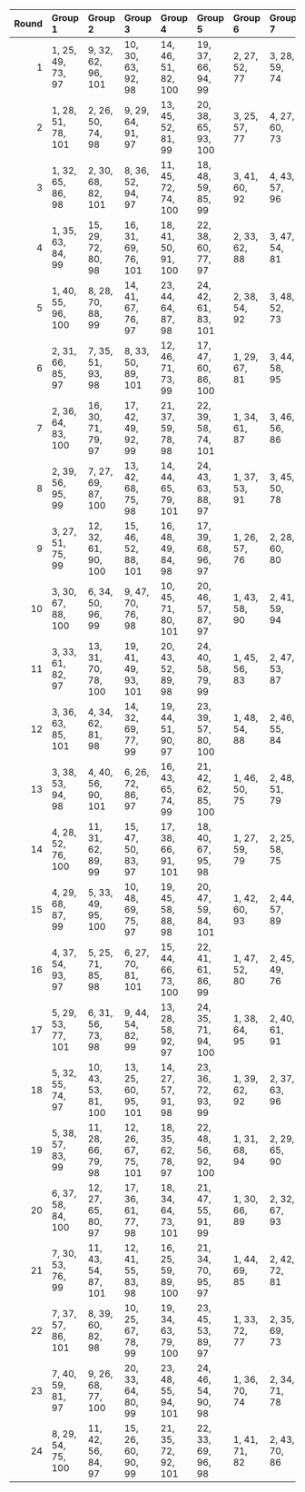 |   Round | Group 1            | Group 2             | Group 3             | Group 4             | Group 5             | Group 6       | Group 7       | Group 8       | Group 9       | Group 10      | Group 11      | Group 12       | Group 13       | Group 14       | Group 15       | Group 16       | Group 17       | Group 18       | Group 19       | Group 20       | Group 21       | Group 22       | Group 23       | Group 24       |
|--------:|:-------------------|:--------------------|:--------------------|:--------------------|:--------------------|:--------------|:--------------|:--------------|:--------------|:--------------|:--------------|:---------------|:---------------|:---------------|:---------------|:---------------|:---------------|:---------------|:---------------|:---------------|:---------------|:---------------|:---------------|:---------------|
|       1 | 1, 25, 49, 73, 97  | 9, 32, 62, 96, 101  | 10, 30, 63, 92, 98  | 14, 46, 51, 82, 100 | 19, 37, 66, 94, 99  | 2, 27, 52, 77 | 3, 28, 59, 74 | 4, 26, 58, 78 | 5, 34, 60, 91 | 6, 36, 57, 95 | 7, 47, 65, 88 | 8, 45, 68, 84  | 11, 44, 71, 93 | 12, 42, 70, 89 | 13, 48, 50, 86 | 15, 33, 54, 76 | 16, 35, 55, 80 | 17, 29, 69, 83 | 18, 31, 72, 87 | 20, 39, 67, 90 | 21, 38, 56, 81 | 22, 40, 53, 85 | 23, 43, 61, 79 | 24, 41, 64, 75 |
|       2 | 1, 28, 51, 78, 101 | 2, 26, 50, 74, 98   | 9, 29, 64, 91, 97   | 13, 45, 52, 81, 99  | 20, 38, 65, 93, 100 | 3, 25, 57, 77 | 4, 27, 60, 73 | 5, 35, 58, 96 | 6, 33, 59, 92 | 7, 46, 67, 83 | 8, 48, 66, 87 | 10, 31, 61, 95 | 11, 41, 69, 90 | 12, 43, 72, 94 | 14, 47, 49, 85 | 15, 36, 56, 79 | 16, 34, 53, 75 | 17, 32, 71, 88 | 18, 30, 70, 84 | 19, 40, 68, 89 | 21, 39, 54, 86 | 22, 37, 55, 82 | 23, 42, 63, 76 | 24, 44, 62, 80 |
|       3 | 1, 32, 65, 86, 98  | 2, 30, 68, 82, 101  | 8, 36, 52, 94, 97   | 11, 45, 72, 74, 100 | 18, 48, 59, 85, 99  | 3, 41, 60, 92 | 4, 43, 57, 96 | 5, 42, 54, 79 | 6, 44, 55, 75 | 7, 34, 49, 90 | 9, 28, 53, 93 | 10, 26, 56, 89 | 12, 47, 69, 78 | 13, 39, 71, 83 | 14, 37, 70, 87 | 15, 38, 61, 84 | 16, 40, 64, 88 | 17, 46, 58, 81 | 19, 27, 62, 95 | 20, 25, 63, 91 | 21, 31, 51, 80 | 22, 29, 50, 76 | 23, 35, 66, 77 | 24, 33, 67, 73 |
|       4 | 1, 35, 63, 84, 99  | 15, 29, 72, 80, 98  | 16, 31, 69, 76, 101 | 18, 41, 50, 91, 100 | 22, 38, 60, 77, 97  | 2, 33, 62, 88 | 3, 47, 54, 81 | 4, 45, 55, 85 | 5, 26, 70, 93 | 6, 28, 71, 89 | 7, 39, 66, 75 | 8, 37, 67, 79  | 9, 30, 58, 83  | 10, 32, 59, 87 | 11, 46, 61, 78 | 12, 48, 64, 74 | 13, 36, 53, 90 | 14, 34, 56, 94 | 17, 43, 51, 95 | 19, 42, 65, 96 | 20, 44, 68, 92 | 21, 40, 57, 73 | 23, 25, 52, 86 | 24, 27, 49, 82 |
|       5 | 1, 40, 55, 96, 100 | 8, 28, 70, 88, 99   | 14, 41, 67, 76, 97  | 23, 44, 64, 87, 98  | 24, 42, 61, 83, 101 | 2, 38, 54, 92 | 3, 48, 52, 73 | 4, 46, 49, 77 | 5, 47, 62, 94 | 6, 45, 63, 90 | 7, 26, 71, 84 | 9, 36, 59, 86  | 10, 34, 58, 82 | 11, 33, 65, 85 | 12, 35, 68, 81 | 13, 43, 66, 80 | 15, 30, 51, 91 | 16, 32, 50, 95 | 17, 37, 72, 75 | 18, 39, 69, 79 | 19, 25, 53, 74 | 20, 27, 56, 78 | 21, 29, 60, 89 | 22, 31, 57, 93 |
|       6 | 2, 31, 66, 85, 97  | 7, 35, 51, 93, 98   | 8, 33, 50, 89, 101  | 12, 46, 71, 73, 99  | 17, 47, 60, 86, 100 | 1, 29, 67, 81 | 3, 44, 58, 95 | 4, 42, 59, 91 | 5, 43, 56, 76 | 6, 41, 53, 80 | 9, 25, 55, 90 | 10, 27, 54, 94 | 11, 48, 70, 77 | 13, 38, 69, 88 | 14, 40, 72, 84 | 15, 39, 63, 87 | 16, 37, 62, 83 | 18, 45, 57, 82 | 19, 26, 64, 92 | 20, 28, 61, 96 | 21, 30, 49, 75 | 22, 32, 52, 79 | 23, 34, 68, 74 | 24, 36, 65, 78 |
|       7 | 2, 36, 64, 83, 100 | 16, 30, 71, 79, 97  | 17, 42, 49, 92, 99  | 21, 37, 59, 78, 98  | 22, 39, 58, 74, 101 | 1, 34, 61, 87 | 3, 46, 56, 86 | 4, 48, 53, 82 | 5, 27, 72, 90 | 6, 25, 69, 94 | 7, 38, 68, 80 | 8, 40, 65, 76  | 9, 31, 60, 88  | 10, 29, 57, 84 | 11, 47, 63, 73 | 12, 45, 62, 77 | 13, 33, 55, 93 | 14, 35, 54, 89 | 15, 32, 70, 75 | 18, 44, 52, 96 | 19, 43, 67, 91 | 20, 41, 66, 95 | 23, 28, 50, 81 | 24, 26, 51, 85 |
|       8 | 2, 39, 56, 95, 99  | 7, 27, 69, 87, 100  | 13, 42, 68, 75, 98  | 14, 44, 65, 79, 101 | 24, 43, 63, 88, 97  | 1, 37, 53, 91 | 3, 45, 50, 78 | 4, 47, 51, 74 | 5, 46, 64, 89 | 6, 48, 61, 93 | 8, 25, 72, 83 | 9, 33, 57, 81  | 10, 35, 60, 85 | 11, 36, 67, 82 | 12, 34, 66, 86 | 15, 31, 49, 96 | 16, 29, 52, 92 | 17, 40, 70, 80 | 18, 38, 71, 76 | 19, 28, 55, 77 | 20, 26, 54, 73 | 21, 32, 58, 94 | 22, 30, 59, 90 | 23, 41, 62, 84 |
|       9 | 3, 27, 51, 75, 99  | 12, 32, 61, 90, 100 | 15, 46, 52, 88, 101 | 16, 48, 49, 84, 98  | 17, 39, 68, 96, 97  | 1, 26, 57, 76 | 2, 28, 60, 80 | 4, 25, 50, 79 | 5, 45, 67, 86 | 6, 47, 66, 82 | 7, 36, 58, 89 | 8, 34, 59, 93  | 9, 42, 69, 95  | 10, 44, 72, 91 | 11, 30, 64, 94 | 13, 35, 56, 74 | 14, 33, 53, 78 | 18, 37, 65, 92 | 19, 31, 71, 81 | 20, 29, 70, 85 | 21, 41, 63, 77 | 22, 43, 62, 73 | 23, 40, 54, 83 | 24, 38, 55, 87 |
|      10 | 3, 30, 67, 88, 100 | 6, 34, 50, 96, 99   | 9, 47, 70, 76, 98   | 10, 45, 71, 80, 101 | 20, 46, 57, 87, 97  | 1, 43, 58, 90 | 2, 41, 59, 94 | 4, 32, 66, 84 | 5, 36, 51, 92 | 7, 44, 56, 77 | 8, 42, 53, 73 | 11, 26, 55, 95 | 12, 28, 54, 91 | 13, 40, 63, 82 | 14, 38, 62, 86 | 15, 37, 69, 81 | 16, 39, 72, 85 | 17, 25, 64, 93 | 18, 27, 61, 89 | 19, 48, 60, 83 | 21, 33, 68, 79 | 22, 35, 65, 75 | 23, 29, 49, 78 | 24, 31, 52, 74 |
|      11 | 3, 33, 61, 82, 97  | 13, 31, 70, 78, 100 | 19, 41, 49, 93, 101 | 20, 43, 52, 89, 98  | 24, 40, 58, 79, 99  | 1, 45, 56, 83 | 2, 47, 53, 87 | 4, 35, 64, 86 | 5, 37, 68, 73 | 6, 39, 65, 77 | 7, 28, 72, 95 | 8, 26, 69, 91  | 9, 48, 63, 80  | 10, 46, 62, 76 | 11, 32, 60, 81 | 12, 30, 57, 85 | 14, 29, 71, 74 | 15, 34, 55, 92 | 16, 36, 54, 96 | 17, 44, 67, 94 | 18, 42, 66, 90 | 21, 27, 50, 88 | 22, 25, 51, 84 | 23, 38, 59, 75 |
|      12 | 3, 36, 63, 85, 101 | 4, 34, 62, 81, 98   | 14, 32, 69, 77, 99  | 19, 44, 51, 90, 97  | 23, 39, 57, 80, 100 | 1, 48, 54, 88 | 2, 46, 55, 84 | 5, 40, 66, 78 | 6, 38, 67, 74 | 7, 25, 70, 92 | 8, 27, 71, 96 | 9, 45, 61, 75  | 10, 47, 64, 79 | 11, 29, 58, 86 | 12, 31, 59, 82 | 13, 30, 72, 73 | 15, 35, 53, 95 | 16, 33, 56, 91 | 17, 41, 65, 89 | 18, 43, 68, 93 | 20, 42, 50, 94 | 21, 26, 52, 83 | 22, 28, 49, 87 | 24, 37, 60, 76 |
|      13 | 3, 38, 53, 94, 98  | 4, 40, 56, 90, 101  | 6, 26, 72, 86, 97   | 16, 43, 65, 74, 99  | 21, 42, 62, 85, 100 | 1, 46, 50, 75 | 2, 48, 51, 79 | 5, 28, 69, 82 | 7, 45, 64, 96 | 8, 47, 61, 92 | 9, 35, 67, 87 | 10, 33, 66, 83 | 11, 34, 57, 88 | 12, 36, 60, 84 | 13, 32, 49, 89 | 14, 30, 52, 93 | 15, 41, 68, 78 | 17, 27, 55, 76 | 18, 25, 54, 80 | 19, 39, 70, 73 | 20, 37, 71, 77 | 22, 44, 63, 81 | 23, 31, 58, 91 | 24, 29, 59, 95 |
|      14 | 4, 28, 52, 76, 100 | 11, 31, 62, 89, 99  | 15, 47, 50, 83, 97  | 17, 38, 66, 91, 101 | 18, 40, 67, 95, 98  | 1, 27, 59, 79 | 2, 25, 58, 75 | 3, 26, 49, 80 | 5, 48, 65, 81 | 6, 46, 68, 85 | 7, 33, 60, 94 | 8, 35, 57, 90  | 9, 43, 71, 92  | 10, 41, 70, 96 | 12, 29, 63, 93 | 13, 34, 54, 77 | 14, 36, 55, 73 | 16, 45, 51, 87 | 19, 30, 69, 86 | 20, 32, 72, 82 | 21, 44, 61, 74 | 22, 42, 64, 78 | 23, 37, 56, 88 | 24, 39, 53, 84 |
|      15 | 4, 29, 68, 87, 99  | 5, 33, 49, 95, 100  | 10, 48, 69, 75, 97  | 19, 45, 58, 88, 98  | 20, 47, 59, 84, 101 | 1, 42, 60, 93 | 2, 44, 57, 89 | 3, 31, 65, 83 | 6, 35, 52, 91 | 7, 41, 54, 74 | 8, 43, 55, 78 | 9, 46, 72, 79  | 11, 27, 53, 92 | 12, 25, 56, 96 | 13, 37, 61, 85 | 14, 39, 64, 81 | 15, 40, 71, 86 | 16, 38, 70, 82 | 17, 28, 62, 90 | 18, 26, 63, 94 | 21, 36, 66, 76 | 22, 34, 67, 80 | 23, 32, 51, 73 | 24, 30, 50, 77 |
|      16 | 4, 37, 54, 93, 97  | 5, 25, 71, 85, 98   | 6, 27, 70, 81, 101  | 15, 44, 66, 73, 100 | 22, 41, 61, 86, 99  | 1, 47, 52, 80 | 2, 45, 49, 76 | 3, 39, 55, 89 | 7, 48, 62, 91 | 8, 46, 63, 95 | 9, 34, 65, 84 | 10, 36, 68, 88 | 11, 35, 59, 83 | 12, 33, 58, 87 | 13, 29, 51, 94 | 14, 31, 50, 90 | 16, 42, 67, 77 | 17, 26, 53, 79 | 18, 28, 56, 75 | 19, 38, 72, 78 | 20, 40, 69, 74 | 21, 43, 64, 82 | 23, 30, 60, 96 | 24, 32, 57, 92 |
|      17 | 5, 29, 53, 77, 101 | 6, 31, 56, 73, 98   | 9, 44, 54, 82, 99   | 13, 28, 58, 92, 97  | 24, 35, 71, 94, 100 | 1, 38, 64, 95 | 2, 40, 61, 91 | 3, 43, 69, 84 | 4, 41, 72, 88 | 7, 32, 63, 78 | 8, 30, 62, 74 | 10, 42, 55, 86 | 11, 37, 50, 80 | 12, 39, 51, 76 | 14, 26, 59, 96 | 15, 48, 67, 89 | 16, 46, 66, 93 | 17, 34, 52, 85 | 18, 36, 49, 81 | 19, 47, 57, 75 | 20, 45, 60, 79 | 21, 25, 65, 87 | 22, 27, 68, 83 | 23, 33, 70, 90 |
|      18 | 5, 32, 55, 74, 97  | 10, 43, 53, 81, 100 | 13, 25, 60, 95, 101 | 14, 27, 57, 91, 98  | 23, 36, 72, 93, 99  | 1, 39, 62, 92 | 2, 37, 63, 96 | 3, 42, 71, 87 | 4, 44, 70, 83 | 6, 30, 54, 78 | 7, 29, 61, 73 | 8, 31, 64, 77  | 9, 41, 56, 85  | 11, 40, 52, 75 | 12, 38, 49, 79 | 15, 45, 65, 94 | 16, 47, 68, 90 | 17, 35, 50, 82 | 18, 33, 51, 86 | 19, 46, 59, 80 | 20, 48, 58, 76 | 21, 28, 67, 84 | 22, 26, 66, 88 | 24, 34, 69, 89 |
|      19 | 5, 38, 57, 83, 99  | 11, 28, 66, 79, 98  | 12, 26, 67, 75, 101 | 18, 35, 62, 78, 97  | 22, 48, 56, 92, 100 | 1, 31, 68, 94 | 2, 29, 65, 90 | 3, 34, 72, 76 | 4, 36, 69, 80 | 6, 40, 60, 87 | 7, 42, 52, 82 | 8, 44, 49, 86  | 9, 37, 51, 89  | 10, 39, 50, 93 | 13, 27, 64, 84 | 14, 25, 61, 88 | 15, 43, 59, 77 | 16, 41, 58, 73 | 17, 33, 63, 74 | 19, 32, 54, 85 | 20, 30, 55, 81 | 21, 46, 53, 96 | 23, 47, 71, 95 | 24, 45, 70, 91 |
|      20 | 6, 37, 58, 84, 100 | 12, 27, 65, 80, 97  | 17, 36, 61, 77, 98  | 18, 34, 64, 73, 101 | 21, 47, 55, 91, 99  | 1, 30, 66, 89 | 2, 32, 67, 93 | 3, 35, 70, 79 | 4, 33, 71, 75 | 5, 39, 59, 88 | 7, 43, 50, 85 | 8, 41, 51, 81  | 9, 40, 49, 94  | 10, 38, 52, 90 | 11, 25, 68, 76 | 13, 26, 62, 87 | 14, 28, 63, 83 | 15, 42, 57, 74 | 16, 44, 60, 78 | 19, 29, 56, 82 | 20, 31, 53, 86 | 22, 45, 54, 95 | 23, 46, 69, 92 | 24, 48, 72, 96 |
|      21 | 7, 30, 53, 76, 99  | 11, 43, 54, 87, 101 | 12, 41, 55, 83, 98  | 16, 25, 59, 89, 100 | 21, 34, 70, 95, 97  | 1, 44, 69, 85 | 2, 42, 72, 81 | 3, 37, 64, 90 | 4, 39, 61, 94 | 5, 31, 63, 75 | 6, 29, 62, 79 | 8, 32, 56, 80  | 9, 38, 50, 73  | 10, 40, 51, 77 | 13, 47, 67, 96 | 14, 45, 66, 92 | 15, 27, 58, 93 | 17, 48, 57, 78 | 18, 46, 60, 74 | 19, 33, 52, 84 | 20, 35, 49, 88 | 22, 36, 71, 91 | 23, 26, 65, 82 | 24, 28, 68, 86 |
|      22 | 7, 37, 57, 86, 101 | 8, 39, 60, 82, 98   | 10, 25, 67, 78, 99  | 19, 34, 63, 79, 100 | 23, 45, 53, 89, 97  | 1, 33, 72, 77 | 2, 35, 69, 73 | 3, 32, 68, 91 | 4, 30, 65, 95 | 5, 41, 52, 87 | 6, 43, 49, 83 | 9, 27, 66, 74  | 11, 38, 51, 96 | 12, 40, 50, 92 | 13, 44, 59, 76 | 14, 42, 58, 80 | 15, 28, 64, 85 | 16, 26, 61, 81 | 17, 31, 54, 84 | 18, 29, 55, 88 | 20, 36, 62, 75 | 21, 48, 71, 90 | 22, 46, 70, 94 | 24, 47, 56, 93 |
|      23 | 7, 40, 59, 81, 97  | 9, 26, 68, 77, 100  | 20, 33, 64, 80, 99  | 23, 48, 55, 94, 101 | 24, 46, 54, 90, 98  | 1, 36, 70, 74 | 2, 34, 71, 78 | 3, 29, 66, 96 | 4, 31, 67, 92 | 5, 44, 50, 84 | 6, 42, 51, 88 | 8, 38, 58, 85  | 10, 28, 65, 73 | 11, 39, 49, 91 | 12, 37, 52, 95 | 13, 41, 57, 79 | 14, 43, 60, 75 | 15, 25, 62, 82 | 16, 27, 63, 86 | 17, 30, 56, 87 | 18, 32, 53, 83 | 19, 35, 61, 76 | 21, 45, 69, 93 | 22, 47, 72, 89 |
|      24 | 8, 29, 54, 75, 100 | 11, 42, 56, 84, 97  | 15, 26, 60, 90, 99  | 21, 35, 72, 92, 101 | 22, 33, 69, 96, 98  | 1, 41, 71, 82 | 2, 43, 70, 86 | 3, 40, 62, 93 | 4, 38, 63, 89 | 5, 30, 61, 80 | 6, 32, 64, 76 | 7, 31, 55, 79  | 9, 39, 52, 78  | 10, 37, 49, 74 | 12, 44, 53, 88 | 13, 46, 65, 91 | 14, 48, 68, 95 | 16, 28, 57, 94 | 17, 45, 59, 73 | 18, 47, 58, 77 | 19, 36, 50, 87 | 20, 34, 51, 83 | 23, 27, 67, 85 | 24, 25, 66, 81 |
